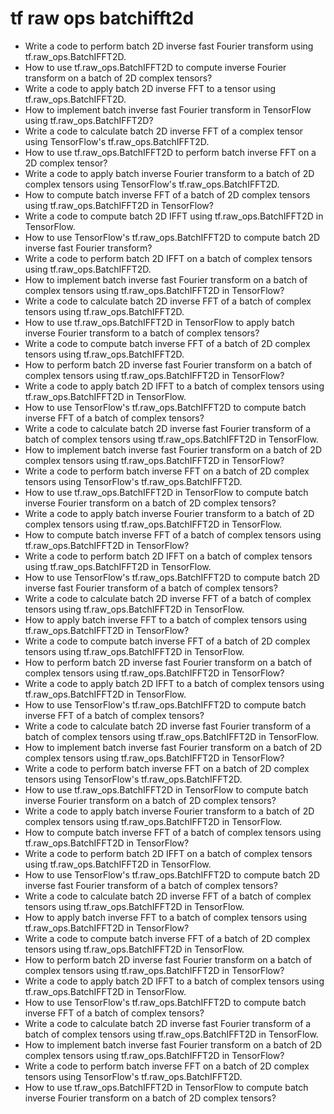 # tf raw ops batchifft2d

- Write a code to perform batch 2D inverse fast Fourier transform using tf.raw_ops.BatchIFFT2D.
- How to use tf.raw_ops.BatchIFFT2D to compute inverse Fourier transform on a batch of 2D complex tensors?
- Write a code to apply batch 2D inverse FFT to a tensor using tf.raw_ops.BatchIFFT2D.
- How to implement batch inverse fast Fourier transform in TensorFlow using tf.raw_ops.BatchIFFT2D?
- Write a code to calculate batch 2D inverse FFT of a complex tensor using TensorFlow's tf.raw_ops.BatchIFFT2D.
- How to use tf.raw_ops.BatchIFFT2D to perform batch inverse FFT on a 2D complex tensor?
- Write a code to apply batch inverse Fourier transform to a batch of 2D complex tensors using TensorFlow's tf.raw_ops.BatchIFFT2D.
- How to compute batch inverse FFT of a batch of 2D complex tensors using tf.raw_ops.BatchIFFT2D in TensorFlow?
- Write a code to compute batch 2D IFFT using tf.raw_ops.BatchIFFT2D in TensorFlow.
- How to use TensorFlow's tf.raw_ops.BatchIFFT2D to compute batch 2D inverse fast Fourier transform?
- Write a code to perform batch 2D IFFT on a batch of complex tensors using tf.raw_ops.BatchIFFT2D.
- How to implement batch inverse fast Fourier transform on a batch of complex tensors using tf.raw_ops.BatchIFFT2D in TensorFlow?
- Write a code to calculate batch 2D inverse FFT of a batch of complex tensors using tf.raw_ops.BatchIFFT2D.
- How to use tf.raw_ops.BatchIFFT2D in TensorFlow to apply batch inverse Fourier transform to a batch of complex tensors?
- Write a code to compute batch inverse FFT of a batch of 2D complex tensors using tf.raw_ops.BatchIFFT2D.
- How to perform batch 2D inverse fast Fourier transform on a batch of complex tensors using tf.raw_ops.BatchIFFT2D in TensorFlow?
- Write a code to apply batch 2D IFFT to a batch of complex tensors using tf.raw_ops.BatchIFFT2D in TensorFlow.
- How to use TensorFlow's tf.raw_ops.BatchIFFT2D to compute batch inverse FFT of a batch of complex tensors?
- Write a code to calculate batch 2D inverse fast Fourier transform of a batch of complex tensors using tf.raw_ops.BatchIFFT2D in TensorFlow.
- How to implement batch inverse fast Fourier transform on a batch of 2D complex tensors using tf.raw_ops.BatchIFFT2D in TensorFlow?
- Write a code to perform batch inverse FFT on a batch of 2D complex tensors using TensorFlow's tf.raw_ops.BatchIFFT2D.
- How to use tf.raw_ops.BatchIFFT2D in TensorFlow to compute batch inverse Fourier transform on a batch of 2D complex tensors?
- Write a code to apply batch inverse Fourier transform to a batch of 2D complex tensors using tf.raw_ops.BatchIFFT2D in TensorFlow.
- How to compute batch inverse FFT of a batch of complex tensors using tf.raw_ops.BatchIFFT2D in TensorFlow?
- Write a code to perform batch 2D IFFT on a batch of complex tensors using tf.raw_ops.BatchIFFT2D in TensorFlow.
- How to use TensorFlow's tf.raw_ops.BatchIFFT2D to compute batch 2D inverse fast Fourier transform of a batch of complex tensors?
- Write a code to calculate batch 2D inverse FFT of a batch of complex tensors using tf.raw_ops.BatchIFFT2D in TensorFlow.
- How to apply batch inverse FFT to a batch of complex tensors using tf.raw_ops.BatchIFFT2D in TensorFlow?
- Write a code to compute batch inverse FFT of a batch of 2D complex tensors using tf.raw_ops.BatchIFFT2D in TensorFlow.
- How to perform batch 2D inverse fast Fourier transform on a batch of complex tensors using tf.raw_ops.BatchIFFT2D in TensorFlow?
- Write a code to apply batch 2D IFFT to a batch of complex tensors using tf.raw_ops.BatchIFFT2D in TensorFlow.
- How to use TensorFlow's tf.raw_ops.BatchIFFT2D to compute batch inverse FFT of a batch of complex tensors?
- Write a code to calculate batch 2D inverse fast Fourier transform of a batch of complex tensors using tf.raw_ops.BatchIFFT2D in TensorFlow.
- How to implement batch inverse fast Fourier transform on a batch of 2D complex tensors using tf.raw_ops.BatchIFFT2D in TensorFlow?
- Write a code to perform batch inverse FFT on a batch of 2D complex tensors using TensorFlow's tf.raw_ops.BatchIFFT2D.
- How to use tf.raw_ops.BatchIFFT2D in TensorFlow to compute batch inverse Fourier transform on a batch of 2D complex tensors?
- Write a code to apply batch inverse Fourier transform to a batch of 2D complex tensors using tf.raw_ops.BatchIFFT2D in TensorFlow.
- How to compute batch inverse FFT of a batch of complex tensors using tf.raw_ops.BatchIFFT2D in TensorFlow?
- Write a code to perform batch 2D IFFT on a batch of complex tensors using tf.raw_ops.BatchIFFT2D in TensorFlow.
- How to use TensorFlow's tf.raw_ops.BatchIFFT2D to compute batch 2D inverse fast Fourier transform of a batch of complex tensors?
- Write a code to calculate batch 2D inverse FFT of a batch of complex tensors using tf.raw_ops.BatchIFFT2D in TensorFlow.
- How to apply batch inverse FFT to a batch of complex tensors using tf.raw_ops.BatchIFFT2D in TensorFlow?
- Write a code to compute batch inverse FFT of a batch of 2D complex tensors using tf.raw_ops.BatchIFFT2D in TensorFlow.
- How to perform batch 2D inverse fast Fourier transform on a batch of complex tensors using tf.raw_ops.BatchIFFT2D in TensorFlow?
- Write a code to apply batch 2D IFFT to a batch of complex tensors using tf.raw_ops.BatchIFFT2D in TensorFlow.
- How to use TensorFlow's tf.raw_ops.BatchIFFT2D to compute batch inverse FFT of a batch of complex tensors?
- Write a code to calculate batch 2D inverse fast Fourier transform of a batch of complex tensors using tf.raw_ops.BatchIFFT2D in TensorFlow.
- How to implement batch inverse fast Fourier transform on a batch of 2D complex tensors using tf.raw_ops.BatchIFFT2D in TensorFlow?
- Write a code to perform batch inverse FFT on a batch of 2D complex tensors using TensorFlow's tf.raw_ops.BatchIFFT2D.
- How to use tf.raw_ops.BatchIFFT2D in TensorFlow to compute batch inverse Fourier transform on a batch of 2D complex tensors?
